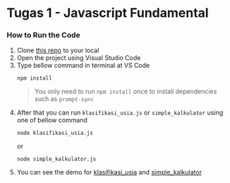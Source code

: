 # Tugas 1 - Javascript Fundamental

### How to Run the Code

 1. Clone [this repo](https://github.com/hanifrazin/cao-js-fundamental) to your local
 2. Open the project using Visual Studio Code
 3. Type bellow command in terminal at VS Code
	 ```
     npm install
     ```
     > You only need to run `npm install` once to install dependencies such as `prompt-sync`
 4. After that you can run `klasifikasi_usia.js` or `simple_kalkulator` using one of bellow command
	 ```
     node klasifikasi_usia.js
     ```
     or
	 ```
     node simple_kalkulator.js
     ```
 5. You can see the demo for [klasifikasi_usia](https://drive.google.com/file/d/1eK3FYa3e4TBq5FZ3T-nY1c6-ToGD1UpL/view?usp=drive_link) and [simple_kalkulator](https://drive.google.com/file/d/17QuW8jfETDQ5Q51FsDIDDrBTnezrTwvD/view?usp=drive_link)        